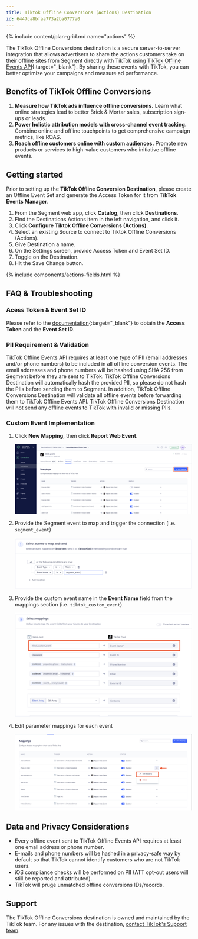 ```yaml
---
title: Tiktok Offline Conversions (Actions) Destination
id: 6447ca8bfaa773a2ba0777a0
---
```


{% include content/plan-grid.md name="actions" %}

The TikTok Offline Conversions destination is a secure server-to-server integration that allows advertisers to share the actions customers take on their offline sites from Segment directly with TikTok using [TikTok Offline Events API](https://business-api.tiktok.com/portal/docs?id=1771100815832065){:target="_blank”}. By sharing these events with TikTok, you can better optimize your campaigns and measure ad performance.

## Benefits of TikTok Offline Conversions

1. **Measure how TikTok ads influence offline conversions.** Learn what online strategies lead to better Brick & Mortar sales, subscription sign-ups or leads. 
2. **Power holistic attribution models with cross-channel event tracking.** Combine online and offline touchpoints to get comprehensive campaign metrics, like ROAS.
3. **Reach offline customers online with custom audiences.** Promote new products or services to high-value customers who initiative offline events.

## Getting started

Prior to setting up the **TikTok Offline Conversion Destination**, please create an Offline Event Set and generate the Access Token for it from **TikTok Events Manager**.

1. From the Segment web app, click **Catalog**, then click **Destinations**.
2. Find the Destinations Actions item in the left navigation, and click it.
3. Click **Configure Tiktok Offline Conversions (Actions)**.
4. Select an existing Source to connect to Tiktok Offline Conversions (Actions).
5. Give Destination a name.
6. On the Settings screen, provide Access Token and Event Set ID.
7. Toggle on the Destination.
8. Hit the Save Change button.

{% include components/actions-fields.html %}

## FAQ & Troubleshooting

### Acess Token & Event Set ID
Please refer to the [documentation](https://business-api.tiktok.com/portal/docs?id=1771101027431425){:target="_blank”} to obtain the **Access Token** and the **Event Set ID**.

### PII Requirement & Validation
TikTok Offline Events API requires at least one type of PII (email addresses and/or phone numbers) to be included in all offline conversion events. The email addresses and phone numbers will be hashed using SHA 256 from Segment before they are sent to TikTok. TikTok Offline Conversions Destination will automatically hash the provided PII, so please do not hash the PIIs before sending them to Segment. In addition, TikTok Offline Conversions Destination will validate all offline events before forwarding them to TikTok Offline Events API. TikTok Offline Conversions Destination will not send any offline events to TikTok with invalid or missing PIIs.

### Custom Event Implementation

1. Click **New Mapping**, then click **Report Web Event**.

    ![Custom Event Step 1 A](images/custom_event_step_1_a.png)
    <!-- ![Custom Event Step 1 B](images/custom_event_step_1_b.png) -->

2. Provide the Segment event to map and trigger the connection (i.e. `segment_event`)

    ![Custom Even Step 2](images/custom_event_step_2.png)

3. Provide the custom event name in the **Event Name** field from the mappings section (i.e. `tiktok_custom_event`)

    ![Custom Event Step 3](images/custom_event_step_3.png)

4. Edit parameter mappings for each event

    ![Custom Event Step 4](images/custom_event_step_4.png)

## Data and Privacy Considerations
- Every offline event sent to TikTok Offline Events API requires at least one email address or phone number.
- E-mails and phone numbers will be hashed in a privacy-safe way by default so that TikTok cannot identify customers who are not TikTok users.
- iOS compliance checks will be performed on PII (ATT opt-out users will still be reported and attributed).
- TikTok will pruge unmatched offline conversions IDs/records.

## Support

The TikTok Offline Conversions destination is owned and maintained by the TikTok team. For any issues with the destination, [contact TikTok's Support team](mailto:segmenteng@bytedance.com).
